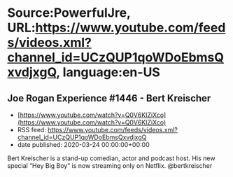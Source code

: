 # Source:PowerfulJre, URL:https://www.youtube.com/feeds/videos.xml?channel_id=UCzQUP1qoWDoEbmsQxvdjxgQ, language:en-US

## Joe Rogan Experience #1446 - Bert Kreischer
 - [https://www.youtube.com/watch?v=Q0V6KIZiXco](https://www.youtube.com/watch?v=Q0V6KIZiXco)
 - RSS feed: https://www.youtube.com/feeds/videos.xml?channel_id=UCzQUP1qoWDoEbmsQxvdjxgQ
 - date published: 2020-03-24 00:00:00+00:00

Bert Kreischer is a stand-up comedian, actor and podcast host. His new special “Hey Big Boy” is now streaming only on Netflix. @bertkreischer

